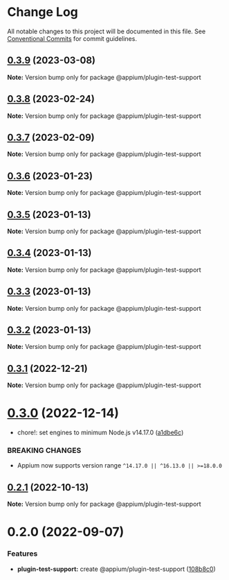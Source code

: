 # Change Log

All notable changes to this project will be documented in this file.
See [Conventional Commits](https://conventionalcommits.org) for commit guidelines.

## [0.3.9](https://github.com/appium/appium/compare/@appium/plugin-test-support@0.3.8...@appium/plugin-test-support@0.3.9) (2023-03-08)

**Note:** Version bump only for package @appium/plugin-test-support





## [0.3.8](https://github.com/appium/appium/compare/@appium/plugin-test-support@0.3.7...@appium/plugin-test-support@0.3.8) (2023-02-24)

**Note:** Version bump only for package @appium/plugin-test-support





## [0.3.7](https://github.com/appium/appium/compare/@appium/plugin-test-support@0.3.6...@appium/plugin-test-support@0.3.7) (2023-02-09)

**Note:** Version bump only for package @appium/plugin-test-support





## [0.3.6](https://github.com/appium/appium/compare/@appium/plugin-test-support@0.3.5...@appium/plugin-test-support@0.3.6) (2023-01-23)

**Note:** Version bump only for package @appium/plugin-test-support





## [0.3.5](https://github.com/appium/appium/compare/@appium/plugin-test-support@0.3.4...@appium/plugin-test-support@0.3.5) (2023-01-13)

**Note:** Version bump only for package @appium/plugin-test-support





## [0.3.4](https://github.com/appium/appium/compare/@appium/plugin-test-support@0.3.3...@appium/plugin-test-support@0.3.4) (2023-01-13)

**Note:** Version bump only for package @appium/plugin-test-support





## [0.3.3](https://github.com/appium/appium/compare/@appium/plugin-test-support@0.3.2...@appium/plugin-test-support@0.3.3) (2023-01-13)

**Note:** Version bump only for package @appium/plugin-test-support





## [0.3.2](https://github.com/appium/appium/compare/@appium/plugin-test-support@0.3.1...@appium/plugin-test-support@0.3.2) (2023-01-13)

**Note:** Version bump only for package @appium/plugin-test-support





## [0.3.1](https://github.com/appium/appium/compare/@appium/plugin-test-support@0.3.0...@appium/plugin-test-support@0.3.1) (2022-12-21)

**Note:** Version bump only for package @appium/plugin-test-support

# [0.3.0](https://github.com/appium/appium/compare/@appium/plugin-test-support@0.2.1...@appium/plugin-test-support@0.3.0) (2022-12-14)

- chore!: set engines to minimum Node.js v14.17.0 ([a1dbe6c](https://github.com/appium/appium/commit/a1dbe6c43efe76604943a607d402f4c8b864d652))

### BREAKING CHANGES

- Appium now supports version range `^14.17.0 || ^16.13.0 || >=18.0.0`

## [0.2.1](https://github.com/appium/appium/compare/@appium/plugin-test-support@0.2.0...@appium/plugin-test-support@0.2.1) (2022-10-13)

**Note:** Version bump only for package @appium/plugin-test-support

# 0.2.0 (2022-09-07)

### Features

- **plugin-test-support:** create @appium/plugin-test-support ([108b8c0](https://github.com/appium/appium/commit/108b8c0209dc3f5755de82f1b6e622c76ece5ac3))
